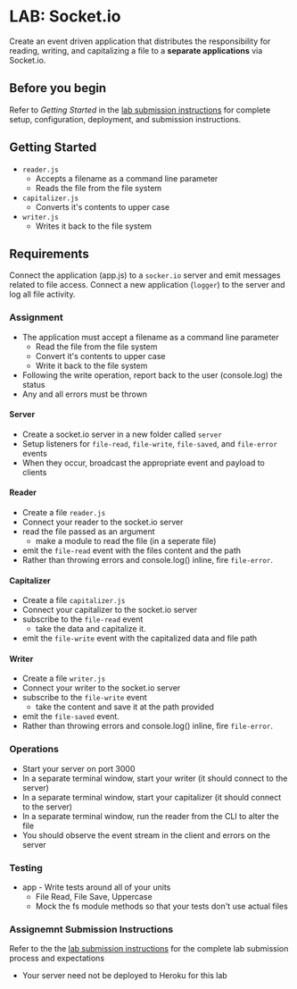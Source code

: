 # LAB: Socket.io

Create an event driven application that distributes the responsibility for reading,
writing, and capitalizing a file to a **separate applications** via Socket.io.

## Before you begin

Refer to *Getting Started*  in the [lab submission instructions](../../../reference/submission-instructions/labs/README.md) for complete setup, configuration, deployment, and submission instructions.

## Getting Started

* `reader.js`
  * Accepts a filename as a command line parameter
  * Reads the file from the file system
* `capitalizer.js`
  * Converts it's contents to upper case
* `writer.js`
  * Writes it back to the file system

## Requirements

Connect the application (app.js) to a `socker.io` server and emit messages related to file access.  Connect a new application (`logger`) to the server and log all file activity.

### Assignment

* The application must accept a filename as a command line parameter
  * Read the file from the file system
  * Convert it's contents to upper case
  * Write it back to the file system
* Following the write operation, report back to the user (console.log) the status
* Any and all errors must be thrown

#### Server

* Create a socket.io server in a new folder called `server`
* Setup listeners for `file-read`, `file-write`, `file-saved`, and `file-error` events
* When they occur, broadcast the appropriate event and payload to clients

#### Reader

* Create a file `reader.js`
* Connect your reader to the socket.io server
* read the file passed as an argument
  * make a module to read the file (in a seperate file)
* emit the `file-read` event with the files content and the path
* Rather than throwing errors and console.log() inline, fire `file-error`.

#### Capitalizer

* Create a file `capitalizer.js`
* Connect your capitalizer to the socket.io server
* subscribe to the `file-read` event
  * take the data and capitalize it.
* emit the `file-write` event with the capitalized data and file path

#### Writer

* Create a file `writer.js`
* Connect your writer to the socket.io server
* subscribe to the `file-write` event
  * take the content and save it at the path provided
* emit the `file-saved` event.
* Rather than throwing errors and console.log() inline, fire `file-error`.

### Operations

* Start your server on port 3000
* In a separate terminal window, start your writer (it should connect to the server)
* In a separate terminal window, start your capitalizer (it should connect to the server)
* In a separate terminal window, run the reader from the CLI to alter the file
* You should observe the event stream in the client and errors on the server

### Testing

* app - Write tests around all of your units
  * File Read, File Save, Uppercase
  * Mock the fs module methods so that your tests don't use actual files

### Assignemnt Submission Instructions

Refer to the the [lab submission instructions](../../../reference/submission-instructions/labs/README.md) for the complete lab submission process and expectations

* Your server need not be deployed to Heroku for this lab
